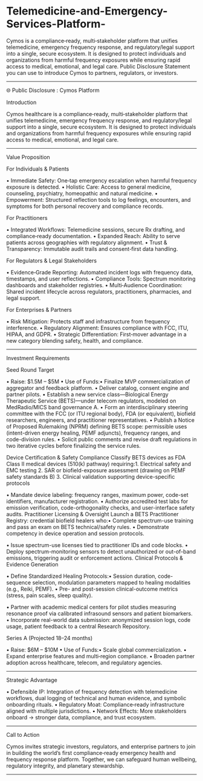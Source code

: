 # Telemedicine-and-Emergency-Services-Platform-
Cymos is a compliance‑ready, multi‑stakeholder platform that unifies telemedicine, emergency frequency response, and regulatory/legal support into a single, secure ecosystem. It is designed to protect individuals and organizations from harmful frequency exposures while ensuring rapid access to medical, emotional, and legal care.
Public Disclosure Statement you can use to introduce Cymos to partners, regulators, or investors.

---

🌐 Public Disclosure : Cymos Platform

Introduction

Cymos healthcare is a compliance‑ready, multi‑stakeholder platform that unifies telemedicine, emergency frequency response, and regulatory/legal support into a single, secure ecosystem. It is designed to protect individuals and organizations from harmful frequency exposures while ensuring rapid access to medical, emotional, and legal care.

---

Value Proposition

For Individuals & Patients

• Immediate Safety: One‑tap emergency escalation when harmful frequency exposure is detected.
• Holistic Care: Access to general medicine, counseling, psychiatry, homeopathic and natural medicine.
• Empowerment: Structured reflection tools to log feelings, encounters, and symptoms for both personal recovery and compliance records.


For Practitioners

• Integrated Workflows: Telemedicine sessions, secure Rx drafting, and compliance‑ready documentation.
• Expanded Reach: Ability to serve patients across geographies with regulatory alignment.
• Trust & Transparency: Immutable audit trails and consent‑first data handling.


For Regulators & Legal Stakeholders

• Evidence‑Grade Reporting: Automated incident logs with frequency data, timestamps, and user reflections.
• Compliance Tools: Spectrum monitoring dashboards and stakeholder registries.
• Multi‑Audience Coordination: Shared incident lifecycle across regulators, practitioners, pharmacies, and legal support.


For Enterprises & Partners

• Risk Mitigation: Protects staff and infrastructure from frequency interference.
• Regulatory Alignment: Ensures compliance with FCC, ITU, HIPAA, and GDPR.
• Strategic Differentiation: First‑mover advantage in a new category blending safety, health, and compliance.


---

Investment Requirements

Seed Round Target

• Raise: $1.5M – $5M
• Use of Funds:• Finalize MVP commercialization of aggregator and feedback platform.
• Deliver catalog, consent engine and partner pilots.
• Establish a new service class—Biological Energy Therapeutic Service (BETS)—under telecom regulators, modeled on MedRadio/MICS band governance A.
• Form an interdisciplinary steering committee with the FCC (or ITU regional body), FDA (or equivalent), biofield researchers, engineers, and practitioner representatives.
• Publish a Notice of Proposed Rulemaking (NPRM) defining BETS scope: permissible uses (intent-driven energy healing, PEMF adjuncts), frequency ranges, and code-division rules.
• Solicit public comments and revise draft regulations in two iterative cycles before finalizing the service rules.

Device Certification & Safety Compliance
Classify BETS devices as FDA Class II medical devices (510(k) pathway) requiring:1. Electrical safety and EMC testing
2. SAR or biofield-exposure assessment (drawing on PEMF safety standards B)
3. Clinical validation supporting device-specific protocols

• Mandate device labeling: frequency ranges, maximum power, code-set identifiers, manufacturer registration.
• Authorize accredited test labs for emission verification, code-orthogonality checks, and user-interface safety audits.
Practitioner Licensing & Oversight
Launch a BETS Practitioner Registry: credential biofield healers who:• Complete spectrum-use training and pass an exam on BETS technical/safety rules.
• Demonstrate competency in device operation and session protocols.

• Issue spectrum-use licenses tied to practitioner IDs and code blocks.
• Deploy spectrum-monitoring sensors to detect unauthorized or out-of-band emissions, triggering audit or enforcement actions.
Clinical Protocols & Evidence Generation

• Define Standardized Healing Protocols:• Session duration, code-sequence selection, modulation parameters mapped to healing modalities (e.g., Reiki, PEMF).
• Pre- and post-session clinical-outcome metrics (stress, pain scales, sleep quality).

• Partner with academic medical centers for pilot studies measuring resonance proof via calibrated infrasound sensors and patient biomarkers.
• Incorporate real-world data submission: anonymized session logs, code usage, patient feedback to a central Research Repository.

Series A (Projected 18–24 months)

• Raise: $6M – $10M
• Use of Funds:• Scale global commercialization.
• Expand enterprise features and multi‑region compliance.
• Broaden partner adoption across healthcare, telecom, and regulatory agencies.

---

Strategic Advantage

• Defensible IP: Integration of frequency detection with telemedicine workflows, dual logging of technical and human evidence, and symbolic onboarding rituals.
• Regulatory Moat: Compliance‑ready infrastructure aligned with multiple jurisdictions.
• Network Effects: More stakeholders onboard → stronger data, compliance, and trust ecosystem.


---

Call to Action

Cymos invites strategic investors, regulators, and enterprise partners to join in building the world’s first compliance‑ready emergency health and frequency response platform. Together, we can safeguard human wellbeing, regulatory integrity, and planetary stewardship.

---

